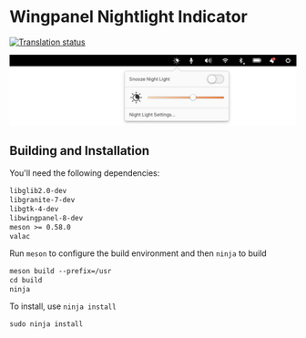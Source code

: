 # Wingpanel Nightlight Indicator
[![Translation status](https://l10n.elementary.io/widgets/wingpanel/-/indicator-nightlight/svg-badge.svg)](https://l10n.elementary.io/engage/wingpanel/?utm_source=widget)

![Screenshot](data/screenshot.png?raw=true)

## Building and Installation

You'll need the following dependencies:

    libglib2.0-dev
    libgranite-7-dev
    libgtk-4-dev
    libwingpanel-8-dev
    meson >= 0.58.0
    valac

Run `meson` to configure the build environment and then `ninja` to build

    meson build --prefix=/usr
    cd build
    ninja

To install, use `ninja install`

    sudo ninja install
